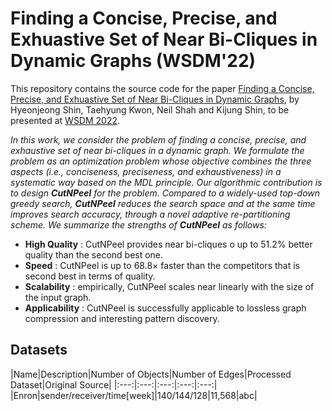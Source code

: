 # Finding a Concise, Precise, and Exhuastive Set of Near Bi-Cliques in Dynamic Graphs (WSDM'22)

This repository contains the source code for the paper [Finding a Concise, Precise, and Exhuastive Set of Near Bi-Cliques in Dynamic Graphs](https://github.com/hyeonjeong1/cutnpeel), by Hyeonjeong Shin, Taehyung Kwon, Neil Shah and Kijung Shin, to be presented at [WSDM 2022](https://www.wsdm-conference.org/2022/).

*In this work, we consider the problem of finding a concise, precise, and exhaustive set of near bi-cliques in a dynamic graph.
We formulate the problem as an optimization problem whose objective combines the three aspects (i.e., conciseness, preciseness, and exhaustiveness) in a systematic way based on the MDL principle.
Our algorithmic contribution is to design **CutNPeel** for the problem.
Compared to a widely-used top-down greedy search, **CutNPeel** reduces the search space and at the same time improves search accuracy, through a novel adaptive re-partitioning scheme.
We summarize the strengths of **CutNPeel** as follows:*
  * **High Quality** : CutNPeel provides near bi-cliques o up to 51.2% better quality than the second best one.
  * **Speed** : CutNPeel is up to 68.8× faster than the competitors that is second best in terms of quality.
  * **Scalability** : empirically, CutNPeel scales near linearly with the size of the input graph.
  * **Applicability** : CutNPeel is successfully applicable to lossless graph compression and interesting pattern discovery.

## Datasets
|Name|Description|Number of Objects|Number of Edges|Processed Dataset|Original Source|
|:---:|:---:|:---:|:---:|:---:|
|Enron|sender/receiver/time[week]|140/144/128|11,568|abc|
